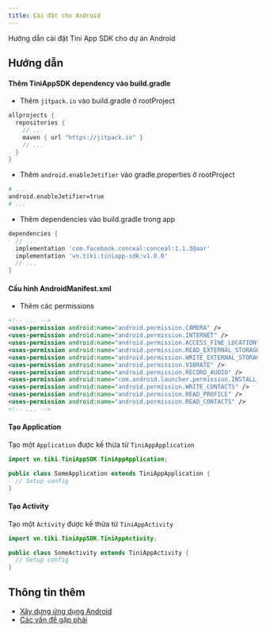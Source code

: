 ```yaml
---
title: Cài đặt cho Android
---
```


Hướng dẫn cài đặt Tini App SDK cho dự án Android

## Hướng dẫn

#### Thêm TiniAppSDK dependency vào build.gradle

- Thêm `jitpack.io` vào build.gradle ở rootProject

```groovy
allprojects {
  repositories {
    // ...
    maven { url "https://jitpack.io" }
    // ...
  }
}
```

- Thêm `android.enableJetifier` vào gradle.properties ở rootProject

```bash
# ...
android.enableJetifier=true
# ...
```

- Thêm dependencies vào build.gradle trong app

```groovy
dependencies {
  // ...
  implementation 'com.facebook.conceal:conceal:1.1.3@aar'
  implementation 'vn.tiki:tiniapp-sdk:v1.0.0'
  // ...
}
```

#### Cấu hình AndroidManifest.xml

- Thêm các permissions

```xml
<!-- ... -->
<uses-permission android:name="android.permission.CAMERA" />
<uses-permission android:name="android.permission.INTERNET" />
<uses-permission android:name="android.permission.ACCESS_FINE_LOCATION" />
<uses-permission android:name="android.permission.READ_EXTERNAL_STORAGE" />
<uses-permission android:name="android.permission.WRITE_EXTERNAL_STORAGE" />
<uses-permission android:name="android.permission.VIBRATE" />
<uses-permission android:name="android.permission.RECORD_AUDIO" />
<uses-permission android:name="com.android.launcher.permission.INSTALL_SHORTCUT" />
<uses-permission android:name="android.permission.WRITE_CONTACTS" />
<uses-permission android:name="android.permission.READ_PROFILE" />
<uses-permission android:name="android.permission.READ_CONTACTS" />
<!-- ... -->
```

#### Tạo Application

Tạo một `Application` được kế thừa từ `TiniAppApplication`

```java
import vn.tiki.TiniAppSDK.TiniAppApplication;

public class SomeApplication extends TiniAppApplication {
  // Setup config
}

```

#### Tạo Activity

Tạo một `Activity` được kế thừa từ `TiniAppActivity`

```java
import vn.tiki.TiniAppSDK.TiniAppActivity;

public class SomeActivity extends TiniAppActivity {
  // Setup config
}

```

<!-- ## Các vấn đề gặp phải

#### Vấn đề 1: Conflict thư viện

#### Vấn đề 2: Conflict thư viện -->

## Thông tin thêm

- [Xây dựng ứng dụng Android](/docs/sdk/example-for-android)
- [Các vấn đề gặp phải](/docs/sdk/troubleshooting)
